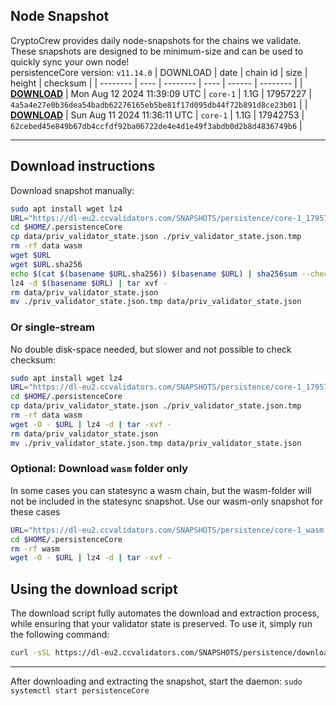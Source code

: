 ## Node Snapshot
CryptoCrew provides daily node-snapshots for the chains we validate. These snapshots are designed to be minimum-size and can be used to quickly sync your own node!  
persistenceCore version: `v11.14.0`
| DOWNLOAD | date | chain id | size | height | checksum |
| -------- | ---- | -------- | ---- | ------ | -------- |
| **[DOWNLOAD](https://dl-eu2.ccvalidators.com/SNAPSHOTS/persistence/core-1_17957227.tar.lz4)** | Mon Aug 12 2024 11:39:09 UTC | `core-1` | 1.1G | 17957227 | `4a5a4e27e0b36dea54badb62276165eb5be81f17d095db44f72b891d8ce23b01` |
| **[DOWNLOAD](https://dl-eu2.ccvalidators.com/SNAPSHOTS/persistence/core-1_17942753.tar.lz4)** | Sun Aug 11 2024 11:36:11 UTC | `core-1` | 1.1G | 17942753 | `62cebed45e849b67db4ccfdf92ba06722de4e4d1e49f3abdb0d2b8d4836749b6` |

---

## Download instructions
Download snapshot manually:
```sh
sudo apt install wget lz4
URL="https://dl-eu2.ccvalidators.com/SNAPSHOTS/persistence/core-1_17957227.tar.lz4"
cd $HOME/.persistenceCore
cp data/priv_validator_state.json ./priv_validator_state.json.tmp
rm -rf data wasm
wget $URL
wget $URL.sha256
echo $(cat $(basename $URL.sha256)) $(basename $URL) | sha256sum --check
lz4 -d $(basename $URL) | tar xvf -
rm data/priv_validator_state.json
mv ./priv_validator_state.json.tmp data/priv_validator_state.json
```

### Or single-stream
No double disk-space needed, but slower and not possible to check checksum:
```sh
sudo apt install wget lz4
URL="https://dl-eu2.ccvalidators.com/SNAPSHOTS/persistence/core-1_17957227.tar.lz4"
cd $HOME/.persistenceCore
cp data/priv_validator_state.json ./priv_validator_state.json.tmp
rm -rf data wasm
wget -O - $URL | lz4 -d | tar -xvf -
rm data/priv_validator_state.json
mv ./priv_validator_state.json.tmp data/priv_validator_state.json
```

### Optional: Download `wasm` folder only
In some cases you can statesync a wasm chain, but the wasm-folder will not be included in the statesync snapshot. Use our wasm-only snapshot for these cases
```sh
URL="https://dl-eu2.ccvalidators.com/SNAPSHOTS/persistence/core-1_wasm.tar.lz4"
cd $HOME/.persistenceCore
rm -rf wasm
wget -O - $URL | lz4 -d | tar -xvf -
```



## Using the download script

The download script fully automates the download and extraction process, while ensuring that your validator state is preserved. To use it, simply run the following command:
```sh
curl -sSL https://dl-eu2.ccvalidators.com/SNAPSHOTS/persistence/download_snapshot.sh | bash
```
---

After downloading and extracting the snapshot, start the daemon: `sudo systemctl start persistenceCore`

